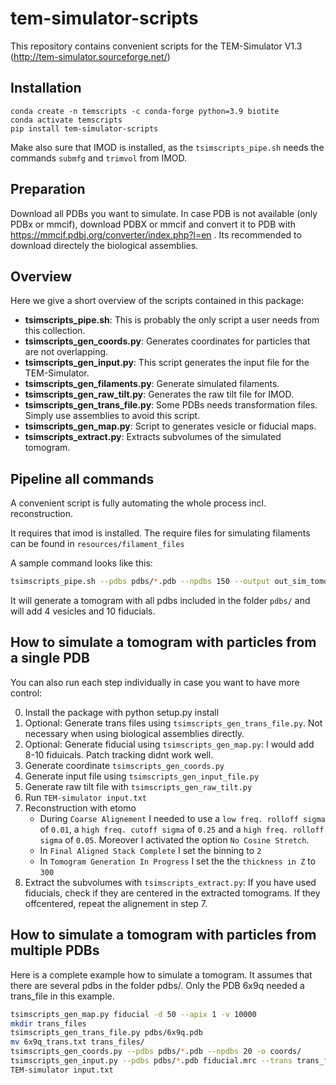# tem-simulator-scripts

This repository contains convenient scripts for the TEM-Simulator V1.3 (http://tem-simulator.sourceforge.net/)

## Installation
```
conda create -n temscripts -c conda-forge python=3.9 biotite
conda activate temscripts
pip install tem-simulator-scripts
```

Make also sure that IMOD is installed, as the `tsimscripts_pipe.sh` needs the commands `submfg` and `trimvol` from IMOD.

## Preparation

Download all PDBs you want to simulate. In case PDB is not available (only PDBx or mmcif), download
PDBX or mmcif and convert it to PDB with https://mmcif.pdbj.org/converter/index.php?l=en . Its recommended to download
directely the biological assemblies.

## Overview

Here we give a short overview of the scripts contained in this package:

 - **tsimscripts_pipe.sh**: This is probably the only script a user needs from this collection.
 - **tsimscripts_gen_coords.py**: Generates coordinates for particles that are not overlapping.
 - **tsimscripts_gen_input.py**: This script generates the input file for the TEM-Simulator.
 - **tsimscripts_gen_filaments.py**: Generate simulated filaments.
 - **tsimscripts_gen_raw_tilt.py**: Generates the raw tilt file for IMOD.
 - **tsimscripts_gen_trans_file.py**: Some PDBs needs transformation files. Simply use assemblies to avoid this script. 
 - **tsimscripts_gen_map.py**: Script to generates vesicle or fiducial maps.
 - **tsimscripts_extract.py**: Extracts subvolumes of the simulated tomogram.


## Pipeline all commands

A convenient script is fully automating the whole process incl. reconstruction. 

It requires that imod is installed. The require files for simulating filaments can be found in `resources/filament_files`

A sample command looks like this:

```bash
tsimscripts_pipe.sh --pdbs pdbs/*.pdb --npdbs 150 --output out_sim_tomo_1 --random_seed 10 --pdbs_fil filament_files/*.pdb --settings_fil filament_files/*.json --nsubs 100 --random_seed 10
```

It will generate a tomogram with all pdbs included in the folder `pdbs/` and will add 4 vesicles and 10 fiducials.

## How to simulate a tomogram with particles from a single PDB

You can also run each step individually in case you want to have more control:

0. Install the package with python setup.py install
1. Optional: Generate trans files using `tsimscripts_gen_trans_file.py`. Not necessary when using biological assemblies directly.
2. Optional: Generate fiducial using `tsimscripts_gen_map.py`: I would add 8-10 fiduicals. Patch tracking didnt work well.
3. Generate coordinate `tsimscripts_gen_coords.py`
4. Generate input file using `tsimscripts_gen_input_file.py`
5. Generate raw tilt file with `tsimscripts_gen_raw_tilt.py`
6. Run `TEM-simulator input.txt`
7. Reconstruction with etomo
   * During `Coarse Alignement` I needed to use a `low freq. rolloff sigma` of `0.01`, a `high freq. cutoff sigma` of `0.25` and a `high freq. rolloff sigma` of `0.05`. Moreover I activated the option `No Cosine Stretch`.
   * In `Final Aligned Stack Complete` I set the binning to `2`
   * In `Tomogram Generation In Progress` I set the the `thickness in Z` to `300`
8. Extract the subvolumes with `tsimscripts_extract.py`: If you have used fiducials, check if they are centered in the extracted tomograms.
If they offcentered, repeat the alignement in step 7.

## How to simulate a tomogram with particles from multiple PDBs

Here is a complete example how to simulate a tomogram. It assumes that there are several pdbs in the folder pdbs/.
Only the PDB 6x9q needed a trans_file in this example.

```bash
tsimscripts_gen_map.py fiducial -d 50 --apix 1 -v 10000
mkdir trans_files
tsimscripts_gen_trans_file.py pdbs/6x9q.pdb
mv 6x9q_trans.txt trans_files/
tsimscripts_gen_coords.py --pdbs pdbs/*.pdb --npdbs 20 -o coords/
tsimscripts_gen_input.py --pdbs pdbs/*.pdb fiducial.mrc --trans trans_files/6x9q_trans.txt --coords coords/*.txt --defocus_upper 6 --defocus_lower 7
TEM-simulator input.txt
```